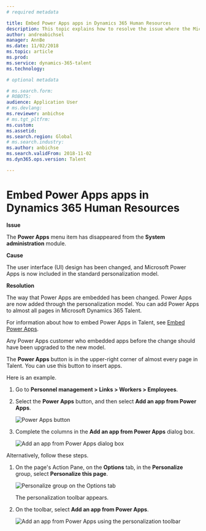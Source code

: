```yaml
---
# required metadata

title: Embed Power Apps apps in Dynamics 365 Human Resources
description: This topic explains how to resolve the issue where the Microsoft Power Apps menu item has disappeared from the System administration module.
author: andreabichsel
manager: AnnBe
ms.date: 11/02/2018
ms.topic: article
ms.prod: 
ms.service: dynamics-365-talent
ms.technology: 

# optional metadata

# ms.search.form: 
# ROBOTS: 
audience: Application User
# ms.devlang: 
ms.reviewer: anbichse
# ms.tgt_pltfrm: 
ms.custom: 
ms.assetid: 
ms.search.region: Global
# ms.search.industry: 
ms.author: anbichse
ms.search.validFrom: 2018-11-02
ms.dyn365.ops.version: Talent

---
```


# Embed Power Apps apps in Dynamics 365 Human Resources

**Issue**

The **Power Apps** menu item has disappeared from the **System administration** module.

**Cause**

The user interface (UI) design has been changed, and Microsoft Power Apps is now included in the standard personalization model.

**Resolution**

The way that Power Apps are embedded has been changed. Power Apps are now added through the personalization model. You can add Power Apps to almost all pages in Microsoft Dynamics 365 Talent.

For information about how to embed Power Apps in Talent, see [Embed Power Apps](https://docs.microsoft.com/dynamics365/unified-operations/fin-and-ops/get-started/embed-power-apps).

Any Power Apps customer who embedded apps before the change should have been upgraded to the new model.

The **Power Apps** button is in the upper-right corner of almost every page in Talent. You can use this button to insert apps.

Here is an example.

1. Go to **Personnel management \> Links \> Workers \> Employees**.
2. Select the **Power Apps** button, and then select **Add an app from Power Apps**.

    ![Power Apps button](media/png.png)

3. Complete the columns in the **Add an app from Power Apps** dialog box.

    ![Add an app from Power Apps dialog box](media/insert-powerapp.png)

Alternatively, follow these steps.

1. On the page's Action Pane, on the **Options** tab, in the **Personalize** group, select **Personalize this page**.

    ![Personalize group on the Options tab](media/options.png)

    The personalization toolbar appears.

2. On the toolbar, select **Add an app from Power Apps**.

    ![Add an app from Power Apps using the personalization toolbar](media/powerapp-bar.png)
